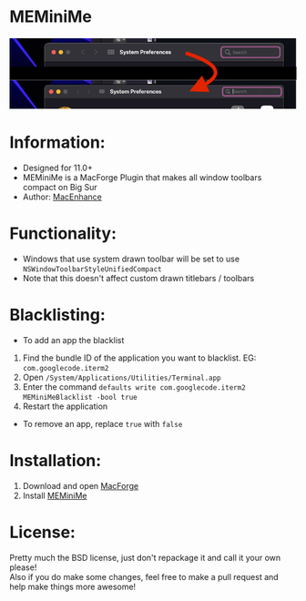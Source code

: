 # MEMiniMe

![preview](./preview.png)

# Information:

- Designed for 11.0+
- MEMiniMe is a MacForge Plugin that makes all window toolbars compact on Big Sur
- Author: [MacEnhance](https://github.com/MacEnhance)

# Functionality:

- Windows that use system drawn toolbar will be set to use `NSWindowToolbarStyleUnifiedCompact` 
- Note that this doesn't affect custom drawn titlebars / toolbars 

# Blacklisting:

- To add an app the blacklist

1. Find the bundle ID of the application you want to blacklist. EG: `com.googlecode.iterm2`
2. Open `/System/Applications/Utilities/Terminal.app`
3. Enter the command `defaults write com.googlecode.iterm2 MEMiniMeBlacklist -bool true`
4. Restart the application

- To remove an app, replace `true` with `false`

# Installation:

1. Download and open [MacForge](https://github.com/w0lfschild/app_updates/raw/master/MacForge1/MacForge.zip)
2. Install [MEMiniMe](https://www.macenhance.com/mflink?com.macenhance.MEMiniMe)

# License:

Pretty much the BSD license, just don't repackage it and call it your own please!    
Also if you do make some changes, feel free to make a pull request and help make things more awesome!
